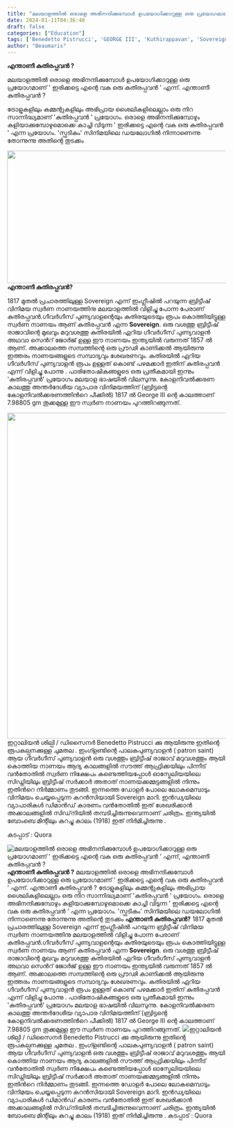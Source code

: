 ```yaml
---
title: "മലയാളത്തിൽ ഒരാളെ അഭിനന്ദിക്കുമ്പോൾ ഉപയോഗിക്കാറുള്ള ഒരു പ്രയോഗമാണ് ' ഇരിക്കട്ടെ എന്റെ വക ഒരു കുതിരപ്പവൻ ' എന്ന്, എന്താണീ കുതിരപ്പവൻ ?"
date: 2024-01-11T04:36:48
draft: false
categories: ["Education"]
tags: ['Benedetto Pistrucci', 'GEORGE III', 'Kuthirappavan', 'Sovereign']
author: "Beaumaris"
---
```


<strong>എന്താണീ കുതിരപ്പവൻ ?</strong>

മലയാളത്തിൽ ഒരാളെ അഭിനന്ദിക്കുമ്പോൾ ഉപയോഗിക്കാറുള്ള ഒരു പ്രയോഗമാണ് ' ഇരിക്കട്ടെ എന്റെ വക ഒരു കുതിരപ്പവൻ ' എന്ന്. എന്താണീ കുതിരപ്പവൻ ?

ട്രോളുകളിലും കമ്മന്റുകളിലും അഭിപ്രായ ശൈലികളിലെല്ലാം ഒരു നിറ സാന്നിദ്ധ്യമാണ് 'കുതിരപ്പവൻ ' പ്രയോഗം. ഒരാളെ അഭിനന്ദിക്കുമ്പോഴും കളിയാക്കുമ്പോഴുമൊക്കെ കാച്ചി വിടുന്ന ' ഇരിക്കട്ടെ എന്റെ വക ഒരു കുതിരപ്പവൻ ' എന്ന പ്രയോഗം. 'സ്ഫടികം' സിനിമയിലെ ഡയലോഗിൽ നിന്നാണെന്നു തോന്നുന്നു അതിന്റെ തുടക്കം

<strong><img class="size-full wp-image-437515 aligncenter" src="https://cdn.boolokam.com/articles/2024/01/qdqdqdd.jpg" alt="" width="598" height="305" />എന്താണീ കുതിരപ്പവൻ?</strong>

1817 മുതൽ പ്രചാരത്തിലുള്ള Sovereign എന്ന് ഇംഗ്ലീഷിൽ പറയുന്ന ബ്രിട്ടീഷ് വിനിമയ സ്വർണ നാണയത്തിനു മലയാളത്തിൽ വിളിച്ചു പോന്ന പേരാണ് കുതിരപ്പവൻ.ഗീവർഗീസ് പുണ്യവാളന്റെയും കുതിരയുടെയും രൂപം കൊത്തിയിട്ടുള്ള സ്വർണ നാണയം ആണ് കുതിരപ്പവൻ എന്ന <strong>Sovereign</strong>. ഒരു വശത്തു ബ്രിട്ടീഷ് രാജാവിന്റെ മുഖവും മറുവശത്തു കുതിരയിൽ ഏറിയ ഗീവർഗീസ് പുണ്യവാളൻ അഥവാ സെൻറ് ജോർജ് ഉള്ള ഈ നാണയം ഇന്ത്യയിൽ വരുന്നത് 1857 ൽ ആണ്. അക്കാലത്തെ സമ്പത്തിന്റെ ഒരു പ്രൗഢി കാണിക്കൽ ആയിരുന്നു ഇത്തരം നാണയങ്ങളുടെ സമ്പാദ്യവും ശേഖരണവും. കുതിരയിൽ ഏറിയ ഗീവർഗീസ് പുണ്യവാളൻ രൂപം ഉള്ളത് കൊണ്ട് പഴമക്കാർ ഇതിന് കുതിരപ്പവൻ എന്ന് വിളിച്ചു പോന്നു .
പാരിതോഷികങ്ങളുടെ ഒരു പ്രതീകമായി ഇന്നും 'കുതിരപ്പവൻ' പ്രയോഗം മലയാള ഭാഷയിൽ വിലസുന്നു.
കോളനിവൽക്കരണ കാലത്തു അന്തർദേശീയ വ്യാപാര വിനിമയത്തിന് (ബ്രിട്ടന്റെ കോളനിവൽക്കരണത്തിൻറെ പീക്കിൽ) 1817 ൽ George III ന്റെ കാലത്താണ് 7.98805 gm തൂക്കമുള്ള ഈ സ്വർണ നാണയം പുറത്തിറങ്ങുന്നത്.

<img class="size-full wp-image-437516 aligncenter" src="https://cdn.boolokam.com/articles/2024/01/dqdqdqd.jpg" alt="" width="1500" height="750" />ഇറ്റാലിയൻ ശില്പി / ഡിസൈനർ Benedetto Pistrucci ക്കു ആയിരുന്നു ഇതിന്റെ രൂപകല്പനക്കുള്ള ചുമതല . ഇംഗ്ളണ്ടിന്റെ പാലകപുണ്യവാളൻ ( patron saint) ആയ ഗീവർഗീസ് പുണ്യവാളൻ ഒരു വശത്തും ബ്രിട്ടീഷ് രാജാവ് മറുവശത്തും ആയി കൊത്തിയ നാണയം ആദ്യ കാലങ്ങളിൽ സൗത്ത് ആഫ്രിക്കയിലും പിന്നീട് വൻതോതിൽ സ്വർണ നിക്ഷേപം കണ്ടെത്തിയപ്പോൾ ഓസ്ട്രേലിയയിലെ സിഡ്നിയിലും ബ്രിട്ടീഷ് സർക്കാർ അതാത് നാണയക്കമ്മട്ടങ്ങളിൽ നിന്നും ഇതിൻറെ നിർമ്മാണം തുടങ്ങി. ഇന്നത്തെ ഡോളർ പോലെ ലോകമെമ്പാടും വിനിമയം ചെയ്യപ്പെടുന്ന കറൻസിയായി Sovereign മാറി. ഇൻഡ്യയിലെ വ്യാപാരികൾ ഡിമാൻഡ് കാരണം വൻതോതിൽ ഇത് ശേഖരിക്കാൻ അക്കാലങ്ങളിൽ സിഡ്‌നിയിൽ തമ്പടിച്ചിരുന്നുവെന്നാണ് ചരിത്രം. ഇന്ത്യയിൽ ബോംബെ മിന്റിലും കുറച്ചു കാലം (1918) ഇത് നിർമിച്ചിരുന്നു .

കടപ്പാട് : Quora


![മലയാളത്തിൽ ഒരാളെ അഭിനന്ദിക്കുമ്പോൾ ഉപയോഗിക്കാറുള്ള ഒരു പ്രയോഗമാണ് ' ഇരിക്കട്ടെ എന്റെ വക ഒരു കുതിരപ്പവൻ ' എന്ന്, എന്താണീ കുതിരപ്പവൻ ?](https://cdn.boolokam.com/articles/2024/01/qdqdqdd.jpg)**എന്താണീ കുതിരപ്പവൻ ?** മലയാളത്തിൽ ഒരാളെ അഭിനന്ദിക്കുമ്പോൾ ഉപയോഗിക്കാറുള്ള ഒരു പ്രയോഗമാണ് ' ഇരിക്കട്ടെ എന്റെ വക ഒരു കുതിരപ്പവൻ ' എന്ന്. എന്താണീ കുതിരപ്പവൻ ? ട്രോളുകളിലും കമ്മന്റുകളിലും അഭിപ്രായ ശൈലികളിലെല്ലാം ഒരു നിറ സാന്നിദ്ധ്യമാണ് 'കുതിരപ്പവൻ ' പ്രയോഗം. ഒരാളെ അഭിനന്ദിക്കുമ്പോഴും കളിയാക്കുമ്പോഴുമൊക്കെ കാച്ചി വിടുന്ന ' ഇരിക്കട്ടെ എന്റെ വക ഒരു കുതിരപ്പവൻ ' എന്ന പ്രയോഗം. 'സ്ഫടികം' സിനിമയിലെ ഡയലോഗിൽ നിന്നാണെന്നു തോന്നുന്നു അതിന്റെ തുടക്കം **എന്താണീ കുതിരപ്പവൻ?** 1817 മുതൽ പ്രചാരത്തിലുള്ള Sovereign എന്ന് ഇംഗ്ലീഷിൽ പറയുന്ന ബ്രിട്ടീഷ് വിനിമയ സ്വർണ നാണയത്തിനു മലയാളത്തിൽ വിളിച്ചു പോന്ന പേരാണ് കുതിരപ്പവൻ.ഗീവർഗീസ് പുണ്യവാളന്റെയും കുതിരയുടെയും രൂപം കൊത്തിയിട്ടുള്ള സ്വർണ നാണയം ആണ് കുതിരപ്പവൻ എന്ന **Sovereign**. ഒരു വശത്തു ബ്രിട്ടീഷ് രാജാവിന്റെ മുഖവും മറുവശത്തു കുതിരയിൽ ഏറിയ ഗീവർഗീസ് പുണ്യവാളൻ അഥവാ സെൻറ് ജോർജ് ഉള്ള ഈ നാണയം ഇന്ത്യയിൽ വരുന്നത് 1857 ൽ ആണ്. അക്കാലത്തെ സമ്പത്തിന്റെ ഒരു പ്രൗഢി കാണിക്കൽ ആയിരുന്നു ഇത്തരം നാണയങ്ങളുടെ സമ്പാദ്യവും ശേഖരണവും. കുതിരയിൽ ഏറിയ ഗീവർഗീസ് പുണ്യവാളൻ രൂപം ഉള്ളത് കൊണ്ട് പഴമക്കാർ ഇതിന് കുതിരപ്പവൻ എന്ന് വിളിച്ചു പോന്നു . പാരിതോഷികങ്ങളുടെ ഒരു പ്രതീകമായി ഇന്നും 'കുതിരപ്പവൻ' പ്രയോഗം മലയാള ഭാഷയിൽ വിലസുന്നു. കോളനിവൽക്കരണ കാലത്തു അന്തർദേശീയ വ്യാപാര വിനിമയത്തിന് (ബ്രിട്ടന്റെ കോളനിവൽക്കരണത്തിൻറെ പീക്കിൽ) 1817 ൽ George III ന്റെ കാലത്താണ് 7.98805 gm തൂക്കമുള്ള ഈ സ്വർണ നാണയം പുറത്തിറങ്ങുന്നത്. ![](https://cdn.boolokam.com/articles/2024/01/dqdqdqd.jpg)ഇറ്റാലിയൻ ശില്പി / ഡിസൈനർ Benedetto Pistrucci ക്കു ആയിരുന്നു ഇതിന്റെ രൂപകല്പനക്കുള്ള ചുമതല . ഇംഗ്ളണ്ടിന്റെ പാലകപുണ്യവാളൻ ( patron saint) ആയ ഗീവർഗീസ് പുണ്യവാളൻ ഒരു വശത്തും ബ്രിട്ടീഷ് രാജാവ് മറുവശത്തും ആയി കൊത്തിയ നാണയം ആദ്യ കാലങ്ങളിൽ സൗത്ത് ആഫ്രിക്കയിലും പിന്നീട് വൻതോതിൽ സ്വർണ നിക്ഷേപം കണ്ടെത്തിയപ്പോൾ ഓസ്ട്രേലിയയിലെ സിഡ്നിയിലും ബ്രിട്ടീഷ് സർക്കാർ അതാത് നാണയക്കമ്മട്ടങ്ങളിൽ നിന്നും ഇതിൻറെ നിർമ്മാണം തുടങ്ങി. ഇന്നത്തെ ഡോളർ പോലെ ലോകമെമ്പാടും വിനിമയം ചെയ്യപ്പെടുന്ന കറൻസിയായി Sovereign മാറി. ഇൻഡ്യയിലെ വ്യാപാരികൾ ഡിമാൻഡ് കാരണം വൻതോതിൽ ഇത് ശേഖരിക്കാൻ അക്കാലങ്ങളിൽ സിഡ്‌നിയിൽ തമ്പടിച്ചിരുന്നുവെന്നാണ് ചരിത്രം. ഇന്ത്യയിൽ ബോംബെ മിന്റിലും കുറച്ചു കാലം (1918) ഇത് നിർമിച്ചിരുന്നു . കടപ്പാട് : Quora
